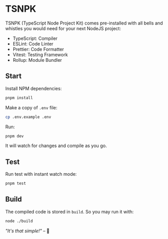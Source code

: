 # TSNPK

TSNPK (TypeScript Node Project Kit) comes pre-installed with all bells and whistles you would need for your next NodeJS project:

- TypeScript: Compiler
- ESLint: Code Linter
- Prettier: Code Formatter
- Vitest: Testing Framework
- Rollup: Module Bundler

## Start

Install NPM dependencies:

```bash
pnpm install
```

Make a copy of `.env` file:

```bash
cp .env.example .env
```

Run:

```bash
pnpm dev
```

It will watch for changes and compile as you go.

## Test

Run test with instant watch mode:

```bash
pnpm test
```

## Build

The compiled code is stored in `build`. So you may run it with:

```bash
node ./build
```

_"It's that simple!"_ – 🤩
